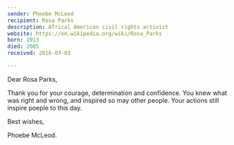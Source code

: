 ```yaml
---
sender: Phoebe McLeod
recipient: Rosa Parks
description: Africal American civil rights activist
website: https://en.wikipedia.org/wiki/Rosa_Parks
born: 1913
died: 2005
received: 2016-03-03

---
```


Dear Rosa Parks,

Thank you for your courage, determination and confidence.
You knew what was right and wrong, and inspired so may other people. Your actions still inspire poeple to this day.

Best wishes,

Phoebe McLeod.
